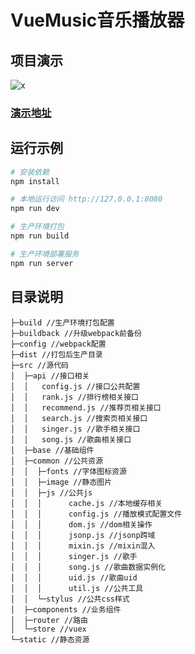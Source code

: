 # VueMusic音乐播放器


## 项目演示
![x](http://music.weixy666.cn/static/img/music.png)
### [演示地址](http://music.weixy666.cn "演示地址")

## 运行示例

``` bash
# 安装依赖
npm install

# 本地运行访问 http://127.0.0.1:8080
npm run dev

# 生产环境打包
npm run build

# 生产环境部署服务
npm run server
```

## 目录说明
```
├─build //生产环境打包配置
├─buildback //升级webpack前备份
├─config //webpack配置
├─dist //打包后生产目录
├─src //源代码
│  ├─api //接口相关
│  │   config.js //接口公共配置
│  │   rank.js //排行榜相关接口
│  │   recommend.js //推荐页相关接口
│  │   search.js //搜索页相关接口
│  │   singer.js //歌手相关接口
│  │   song.js //歌曲相关接口
│  ├─base //基础组件
│  ├─common //公共资源
│  │  ├─fonts //字体图标资源
│  │  ├─image //静态图片
│  │  ├─js //公共js
│  │  │      cache.js //本地缓存相关
│  │  │      config.js //播放模式配置文件
│  │  │      dom.js //dom相关操作
│  │  │      jsonp.js //jsonp跨域
│  │  │      mixin.js //mixin混入
│  │  │      singer.js //歌手
│  │  │      song.js //歌曲数据实例化
│  │  │      uid.js //歌曲uid
│  │  │      util.js //公共工具
│  │  └─stylus //公共css样式
│  ├─components //业务组件
│  ├─router //路由
│  └─store //vuex
└─static //静态资源
```


